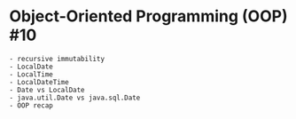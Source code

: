 # Object-Oriented Programming (OOP) #10

    - recursive immutability
    - LocalDate
    - LocalTime
    - LocalDateTime
    - Date vs LocalDate
    - java.util.Date vs java.sql.Date
    - OOP recap